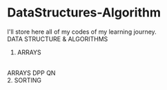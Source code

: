 # DataStructures-Algorithm
I'll store here all of my codes of my learning journey.
<br>
DATA STRUCTURE & ALGORITHMS
1. ARRAYS
<br> 
   ARRAYS DPP QN
   <br>
2. SORTING
